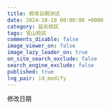 ```yaml
---
title: 修改日期测试
date: 2024-10-10 00:00:00 +0000
category: 延长校区
tags: 宝山校区
comments_disable: false
image_viewer_on: false
image_lazy_loader_on: true
on_site_search_exclude: false
search_engine_exclude: false
published: true
lng_pair: id_modify
---
```

修改日期